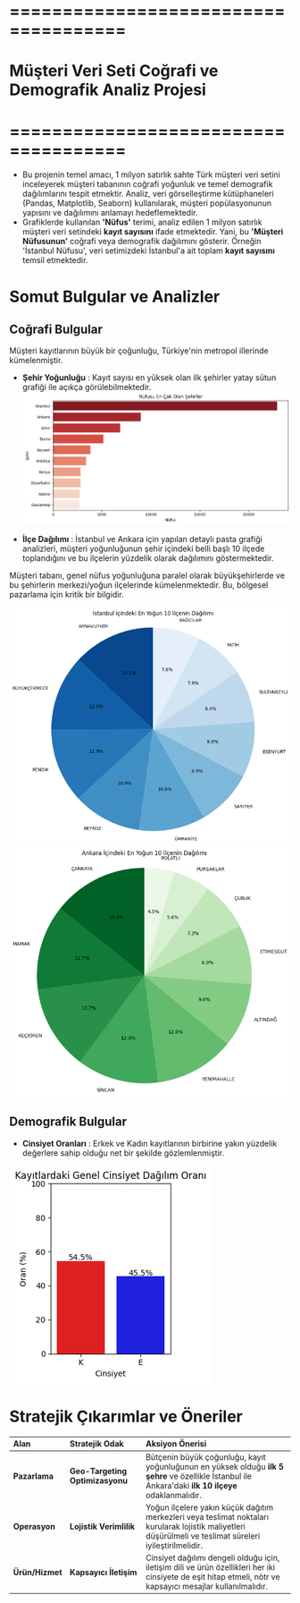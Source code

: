 # =====================================
# Müşteri Veri Seti Coğrafi ve Demografik Analiz Projesi
# =====================================
- Bu projenin temel amacı, 1 milyon satırlık sahte Türk müşteri veri setini inceleyerek müşteri tabanının coğrafi yoğunluk ve temel demografik dağılımlarını tespit etmektir. Analiz, veri görselleştirme kütüphaneleri (Pandas, Matplotlib, Seaborn) kullanılarak, müşteri popülasyonunun yapısını ve dağılımını anlamayı hedeflemektedir.
- Grafiklerde kullanılan **'Nüfus'** terimi, analiz edilen 1 milyon satırlık müşteri veri setindeki **kayıt sayısını** ifade etmektedir. Yani, bu **'Müşteri Nüfusunun'** coğrafi veya demografik dağılımını gösterir. Örneğin 'İstanbul Nüfusu', veri setimizdeki İstanbul'a ait toplam **kayıt sayısını** temsil etmektedir.
# Somut Bulgular ve Analizler
## Coğrafi Bulgular
Müşteri kayıtlarının büyük bir çoğunluğu, Türkiye'nin metropol illerinde kümelenmiştir.

- **Şehir Yoğunluğu** : Kayıt sayısı en yüksek olan ilk şehirler yatay sütun grafiği ile açıkça görülebilmektedir.
![Şehir Yoğunluğu](Unknown-3.png)

- **İlçe Dağılımı** : İstanbul ve Ankara için yapılan detaylı pasta grafiği analizleri, müşteri yoğunluğunun şehir içindeki belli başlı 10 ilçede toplandığını ve bu ilçelerin  yüzdelik olarak dağılımını göstermektedir.

Müşteri tabanı, genel nüfus yoğunluğuna paralel olarak büyükşehirlerde ve bu şehirlerin merkezi/yoğun ilçelerinde kümelenmektedir. Bu, bölgesel pazarlama için kritik bir bilgidir.

![İstanbul İlçe Dağılımı](Unknown-2.png)
![Ankara İlçe Dağılımı](Unknown-1.png)

## Demografik Bulgular
- **Cinsiyet Oranları** : Erkek ve Kadın kayıtlarının birbirine yakın yüzdelik değerlere sahip olduğu net bir şekilde gözlemlenmiştir.

![Demografik Bulgular](Unknown.png)

# Stratejik Çıkarımlar ve Öneriler

| Alan | Stratejik Odak | Aksiyon Önerisi |
| :--- | :--- | :--- |
| **Pazarlama** | **Geo-Targeting Optimizasyonu** | Bütçenin büyük çoğunluğu, kayıt yoğunluğunun en yüksek olduğu **ilk 5 şehre** ve özellikle İstanbul ile Ankara'daki **ilk 10 ilçeye** odaklanmalıdır. |
| **Operasyon** | **Lojistik Verimlilik** | Yoğun ilçelere yakın küçük dağıtım merkezleri veya teslimat noktaları kurularak lojistik maliyetleri düşürülmeli ve teslimat süreleri iyileştirilmelidir. |
| **Ürün/Hizmet** | **Kapsayıcı İletişim** | Cinsiyet dağılımı dengeli olduğu için, iletişim dili ve ürün özellikleri her iki cinsiyete de eşit hitap etmeli, nötr ve kapsayıcı mesajlar kullanılmalıdır. |
